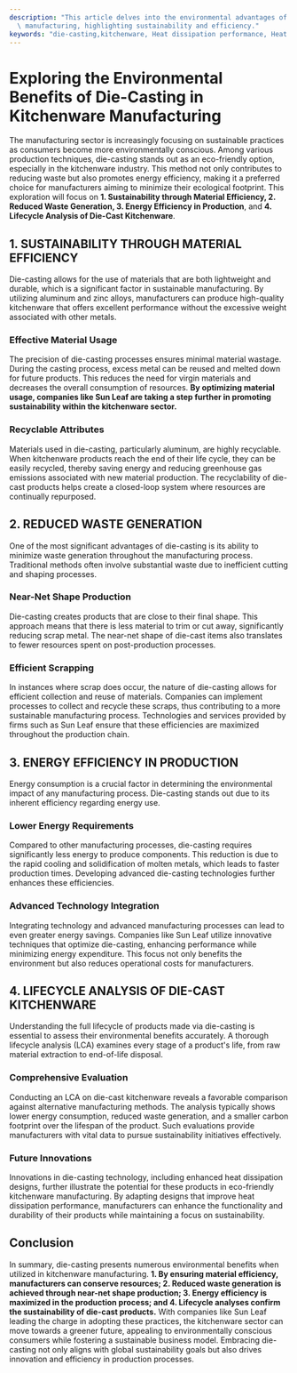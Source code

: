 ```yaml
---
description: "This article delves into the environmental advantages of using die-casting in kitchenware\
  \ manufacturing, highlighting sustainability and efficiency."
keywords: "die-casting,kitchenware, Heat dissipation performance, Heat dissipation fins"
---
```

# Exploring the Environmental Benefits of Die-Casting in Kitchenware Manufacturing

The manufacturing sector is increasingly focusing on sustainable practices as consumers become more environmentally conscious. Among various production techniques, die-casting stands out as an eco-friendly option, especially in the kitchenware industry. This method not only contributes to reducing waste but also promotes energy efficiency, making it a preferred choice for manufacturers aiming to minimize their ecological footprint. This exploration will focus on **1. Sustainability through Material Efficiency, 2. Reduced Waste Generation, 3. Energy Efficiency in Production**, and **4. Lifecycle Analysis of Die-Cast Kitchenware**.

## 1. SUSTAINABILITY THROUGH MATERIAL EFFICIENCY

Die-casting allows for the use of materials that are both lightweight and durable, which is a significant factor in sustainable manufacturing. By utilizing aluminum and zinc alloys, manufacturers can produce high-quality kitchenware that offers excellent performance without the excessive weight associated with other metals.

### Effective Material Usage

The precision of die-casting processes ensures minimal material wastage. During the casting process, excess metal can be reused and melted down for future products. This reduces the need for virgin materials and decreases the overall consumption of resources. **By optimizing material usage, companies like Sun Leaf are taking a step further in promoting sustainability within the kitchenware sector.**

### Recyclable Attributes

Materials used in die-casting, particularly aluminum, are highly recyclable. When kitchenware products reach the end of their life cycle, they can be easily recycled, thereby saving energy and reducing greenhouse gas emissions associated with new material production. The recyclability of die-cast products helps create a closed-loop system where resources are continually repurposed.

## 2. REDUCED WASTE GENERATION

One of the most significant advantages of die-casting is its ability to minimize waste generation throughout the manufacturing process. Traditional methods often involve substantial waste due to inefficient cutting and shaping processes.

### Near-Net Shape Production

Die-casting creates products that are close to their final shape. This approach means that there is less material to trim or cut away, significantly reducing scrap metal. The near-net shape of die-cast items also translates to fewer resources spent on post-production processes.

### Efficient Scrapping

In instances where scrap does occur, the nature of die-casting allows for efficient collection and reuse of materials. Companies can implement processes to collect and recycle these scraps, thus contributing to a more sustainable manufacturing process. Technologies and services provided by firms such as Sun Leaf ensure that these efficiencies are maximized throughout the production chain.

## 3. ENERGY EFFICIENCY IN PRODUCTION

Energy consumption is a crucial factor in determining the environmental impact of any manufacturing process. Die-casting stands out due to its inherent efficiency regarding energy use.

### Lower Energy Requirements

Compared to other manufacturing processes, die-casting requires significantly less energy to produce components. This reduction is due to the rapid cooling and solidification of molten metals, which leads to faster production times. Developing advanced die-casting technologies further enhances these efficiencies.

### Advanced Technology Integration

Integrating technology and advanced manufacturing processes can lead to even greater energy savings. Companies like Sun Leaf utilize innovative techniques that optimize die-casting, enhancing performance while minimizing energy expenditure. This focus not only benefits the environment but also reduces operational costs for manufacturers.

## 4. LIFECYCLE ANALYSIS OF DIE-CAST KITCHENWARE

Understanding the full lifecycle of products made via die-casting is essential to assess their environmental benefits accurately. A thorough lifecycle analysis (LCA) examines every stage of a product's life, from raw material extraction to end-of-life disposal.

### Comprehensive Evaluation

Conducting an LCA on die-cast kitchenware reveals a favorable comparison against alternative manufacturing methods. The analysis typically shows lower energy consumption, reduced waste generation, and a smaller carbon footprint over the lifespan of the product. Such evaluations provide manufacturers with vital data to pursue sustainability initiatives effectively.

### Future Innovations

Innovations in die-casting technology, including enhanced heat dissipation designs, further illustrate the potential for these products in eco-friendly kitchenware manufacturing. By adapting designs that improve heat dissipation performance, manufacturers can enhance the functionality and durability of their products while maintaining a focus on sustainability.

## Conclusion

In summary, die-casting presents numerous environmental benefits when utilized in kitchenware manufacturing. **1. By ensuring material efficiency, manufacturers can conserve resources; 2. Reduced waste generation is achieved through near-net shape production; 3. Energy efficiency is maximized in the production process; and 4. Lifecycle analyses confirm the sustainability of die-cast products.** With companies like Sun Leaf leading the charge in adopting these practices, the kitchenware sector can move towards a greener future, appealing to environmentally conscious consumers while fostering a sustainable business model. Embracing die-casting not only aligns with global sustainability goals but also drives innovation and efficiency in production processes.
